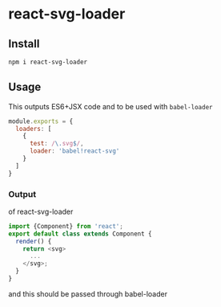# react-svg-loader

## Install

```sh
npm i react-svg-loader
```

## Usage

This outputs ES6+JSX code and to be used with `babel-loader`

```js
module.exports = {
  loaders: [
    {
      test: /\.svg$/,
      loader: 'babel!react-svg'
    }
  ]
}
```

### Output

of react-svg-loader

```js
import {Component} from 'react';
export default class extends Component {
  render() {
    return <svg>
      ...
    </svg>;
  }
}
```

and this should be passed through babel-loader
